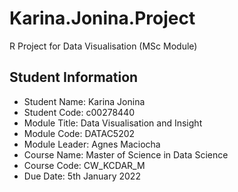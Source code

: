 # Karina.Jonina.Project
R Project for Data Visualisation (MSc Module)


## Student Information
- Student Name:   Karina Jonina
- Student Code:   c00278440
- Module Title:   Data Visualisation and Insight
- Module Code:    DATAC5202
- Module Leader:  Agnes Maciocha
- Course Name:    Master of Science in Data Science
- Course Code:    CW_KCDAR_M
- Due Date:       5th January 2022